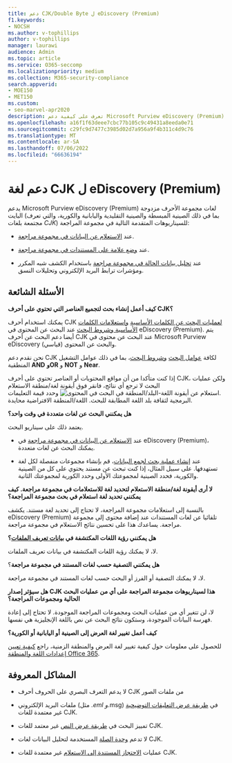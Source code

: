 ```yaml
---
title: دعم CJK/Double Byte ل eDiscovery (Premium)
f1.keywords:
- NOCSH
ms.author: v-tophillips
author: v-tophillips
manager: laurawi
audience: Admin
ms.topic: article
ms.service: O365-seccomp
ms.localizationpriority: medium
ms.collection: M365-security-compliance
search.appverid:
- MOE150
- MET150
ms.custom:
- seo-marvel-apr2020
description: تعرف على كيفية دعم Microsoft Purview eDiscovery (Premium) في Microsoft 365 للغات الصينية واليابانية والكورية (CJK)، والتي تستخدم مجموعة أحرف مزدوجة البايت.
ms.openlocfilehash: a16f1f63deee7cbc77b105c9c49431a8eeda0e71
ms.sourcegitcommit: c29fc9d7477c3985d02d7a956a9f4b311c4d9c76
ms.translationtype: MT
ms.contentlocale: ar-SA
ms.lasthandoff: 07/06/2022
ms.locfileid: "66636194"
---
```

# <a name="cjk-language-support-for-ediscovery-premium"></a>دعم لغة CJK ل eDiscovery (Premium)

يدعم Microsoft Purview eDiscovery (Premium) لغات مجموعة الأحرف مزدوجة البايت (بما في ذلك الصينية المبسطة والصينية التقليدية واليابانية والكورية، والتي تعرف مجتمعة بلغات *CJK*) للسيناريوهات المتقدمة التالية في مجموعة المراجعة:

- عند [الاستعلام عن البيانات في مجموعة مراجعة](review-set-search.md).

- عند [وضع علامة على المستندات في مجموعة مراجعة](tagging-documents.md).

- عند [تحليل بيانات الحالة في مجموعة مراجعة](analyzing-data-in-review-set.md) باستخدام الكشف شبه المكرر ومؤشرات ترابط البريد الإلكتروني وتحليلات النسق.

## <a name="frequently-asked-questions"></a>الأسئلة الشائعة

**كيف أعمل إنشاء بحث لتجميع العناصر التي تحتوي على أحرف CJK؟**

يمكنك استخدام أحرف CJK [لعمليات البحث عن الكلمات الأساسية](building-search-queries.md#keyword-searches) [واستعلامات الكلمات الأساسية وشروط البحث](keyword-queries-and-search-conditions.md) عند البحث عن المحتوى في eDiscovery (Premium). يتم أيضا دعم البحث عن أحرف CJK عند البحث عن محتوى في Microsoft Purview eDiscovery (قياسي) والبحث عن المحتوى.

نحن نقدم دعم CJK لكافة [عوامل البحث](keyword-queries-and-search-conditions.md#search-operators) [وشروط البحث](keyword-queries-and-search-conditions.md#search-conditions)، بما في ذلك عوامل التشغيل المنطقية **AND** **وOR** و **NOT** و **Near**.

إذا كنت متأكدا من أن مواقع المحتويات أو العناصر تحتوي على أحرف CJK، ولكن عمليات البحث لا ترجع أي نتائج، فانقر فوق أيقونة لغة/منطقة الاستعلام ![استعلام عن أيقونة اللغة-البلد/المنطقة في البحث في المحتوى.](../media/8d4b60c8-e1f1-40f9-88ae-ee2a7eca0886.png) وحدد قيمة التعليمات البرمجية لثقافة بلد اللغة المطابقة للبحث. اللغة/المنطقة الافتراضية محايدة.

**هل يمكنني البحث عن لغات متعددة في وقت واحد؟**

يعتمد ذلك على سيناريو البحث.

- عند [الاستعلام عن البيانات في مجموعة مراجعة](review-set-search.md) في eDiscovery (Premium)، يمكنك البحث عن لغات متعددة.

- عند [إنشاء عملية بحث لجمع البيانات](create-draft-collection.md)، قم بإنشاء مجموعات منفصلة لكل لغة تستهدفها. على سبيل المثال، إذا كنت تبحث عن مستند يحتوي على كل من الصينية والكورية، فحدد الصينية لمجموعتك الأولى وحدد الكورية لمجموعتك الثانية.

**لا أرى أيقونة لغة/منطقة الاستعلام لتحديد لغة للاستعلامات في مجموعة مراجعة. كيف يمكنني تحديد لغة استعلام في بحث مجموعة المراجعة؟**

بالنسبة إلى استعلامات مجموعة المراجعة، لا تحتاج إلى تحديد لغة مستند. يكشف eDiscovery (Premium) تلقائيا عن لغات المستندات عند إضافة محتوى إلى مجموعة مراجعة. يساعدك هذا على تحسين نتائج الاستعلام في مجموعة مراجعة.

**هل يمكنني رؤية اللغات المكتشفة في [بيانات تعريف الملفات](view-documents-in-review-set.md#file-metadata)؟**

لا، لا يمكنك رؤية اللغات المكتشفة في بيانات تعريف الملفات.

**هل يمكنني التصفية حسب لغات المستند في مجموعة مراجعة**؟

لا، لا يمكنك التصفية أو الفرز أو البحث حسب لغات المستند في مجموعة مراجعة.

**هل سيؤثر إصدار CJK هذا لسيناريوهات مجموعة المراجعة على أي من عمليات البحث الحالية ومجموعات المراجعة؟**

لا، لن تتغير أي من عمليات البحث ومجموعات المراجعة الموجودة. لا تحتاج إلى إعادة فهرسة البيانات الموجودة، وستكون نتائج البحث عن نص باللغة الإنجليزية هي نفسها.

**كيف أعمل تغيير لغة العرض إلى الصينية أو اليابانية أو الكورية؟**

للحصول على معلومات حول كيفية تغيير لغة العرض والمنطقة الزمنية، راجع [كيفية تعيين إعدادات اللغة والمنطقة Office 365](/office365/troubleshoot/access-management/set-language-and-region).

## <a name="known-issues"></a>المشاكل المعروفة

- لا يدعم التعرف البصري على الحروف أحرف CJK من ملفات الصور

- ملفات البريد الإلكتروني (مثل *.eml و*.msg) في [طريقة عرض التعليقات التوضيحية](view-documents-in-review-set.md#annotate-view) غير معتمدة للغات CJK.

- تمييز البحث في [طريقة عرض النص](view-documents-in-review-set.md#text-view) غير معتمد للغات CJK.

- لا تدعم [وحدة الصلة](using-relevance.md) المستخدمة لتحليل البيانات لغات CJK.

- عمليات [الاحتجاز المستندة إلى الاستعلام](managing-holds.md#manage-non-custodial-holds) غير معتمدة للغات CJK.